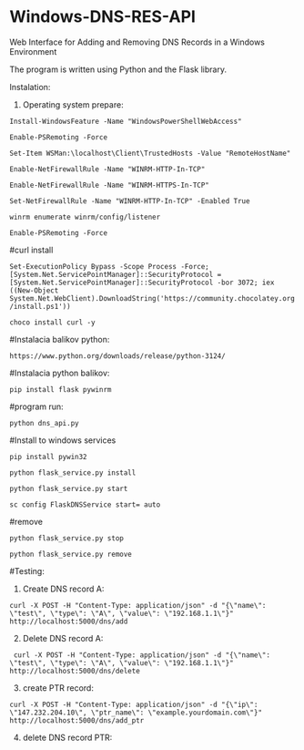# Windows-DNS-RES-API


Web Interface for Adding and Removing DNS Records in a Windows Environment

The program is written using Python and the Flask library.

Instalation:

1. Operating system prepare:

```Install-WindowsFeature -Name "WindowsPowerShellWebAccess"```

```Enable-PSRemoting -Force```

```Set-Item WSMan:\localhost\Client\TrustedHosts -Value "RemoteHostName"```

```Enable-NetFirewallRule -Name "WINRM-HTTP-In-TCP"```

```Enable-NetFirewallRule -Name "WINRM-HTTPS-In-TCP"```

```Set-NetFirewallRule -Name "WINRM-HTTP-In-TCP" -Enabled True```

```winrm enumerate winrm/config/listener```

```Enable-PSRemoting -Force```

#curl install

```Set-ExecutionPolicy Bypass -Scope Process -Force; [System.Net.ServicePointManager]::SecurityProtocol = [System.Net.ServicePointManager]::SecurityProtocol -bor 3072; iex ((New-Object System.Net.WebClient).DownloadString('https://community.chocolatey.org/install.ps1'))```

```choco install curl -y```


#Instalacia balikov python: 

```https://www.python.org/downloads/release/python-3124/```

#Instalacia python balikov:

```pip install flask pywinrm```

#program run:

```python dns_api.py```


#Install to windows services 

```pip install pywin32```

```python flask_service.py install```

```python flask_service.py start```

```sc config FlaskDNSService start= auto```

#remove

```python flask_service.py stop```

```python flask_service.py remove```









#Testing:


1. Create DNS record A:

```curl -X POST -H "Content-Type: application/json" -d "{\"name\": \"test\", \"type\": \"A\", \"value\": \"192.168.1.1\"}" http://localhost:5000/dns/add```


2. Delete DNS record A:

``` curl -X POST -H "Content-Type: application/json" -d "{\"name\": \"test\", \"type\": \"A\", \"value\": \"192.168.1.1\"}" http://localhost:5000/dns/delete```



3. create PTR record:

```curl -X POST -H "Content-Type: application/json" -d "{\"ip\": \"147.232.204.10\", \"ptr_name\": \"example.yourdomain.com\"}" http://localhost:5000/dns/add_ptr```


4. delete DNS record PTR:

```curl -X POST -H "Content-Type: application/json" -d "{\"ip\": \"147.232.204.10\"}" http://localhost:5000/dns/delete_ptr
```
